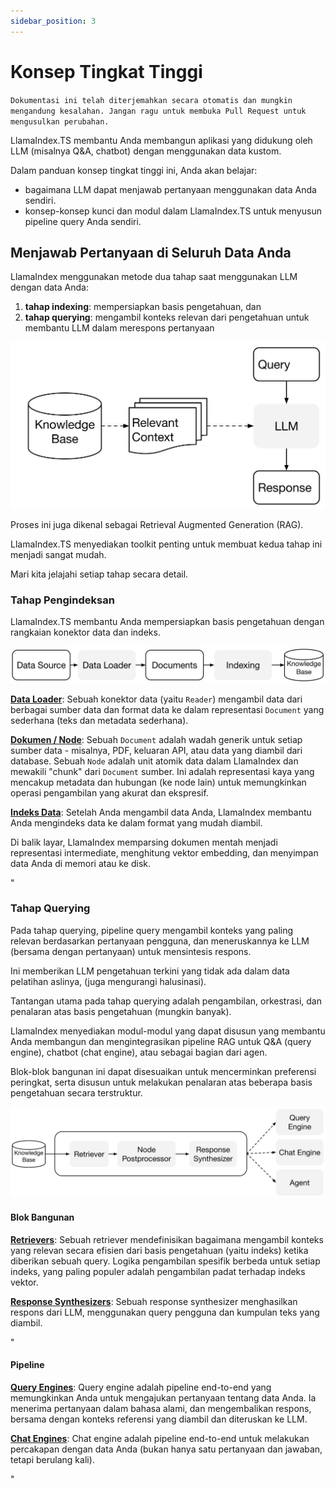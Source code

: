 ```yaml
---
sidebar_position: 3
---
```


# Konsep Tingkat Tinggi

`Dokumentasi ini telah diterjemahkan secara otomatis dan mungkin mengandung kesalahan. Jangan ragu untuk membuka Pull Request untuk mengusulkan perubahan.`

LlamaIndex.TS membantu Anda membangun aplikasi yang didukung oleh LLM (misalnya Q&A, chatbot) dengan menggunakan data kustom.

Dalam panduan konsep tingkat tinggi ini, Anda akan belajar:

- bagaimana LLM dapat menjawab pertanyaan menggunakan data Anda sendiri.
- konsep-konsep kunci dan modul dalam LlamaIndex.TS untuk menyusun pipeline query Anda sendiri.

## Menjawab Pertanyaan di Seluruh Data Anda

LlamaIndex menggunakan metode dua tahap saat menggunakan LLM dengan data Anda:

1. **tahap indexing**: mempersiapkan basis pengetahuan, dan
2. **tahap querying**: mengambil konteks relevan dari pengetahuan untuk membantu LLM dalam merespons pertanyaan

![](./_static/concepts/rag.jpg)

Proses ini juga dikenal sebagai Retrieval Augmented Generation (RAG).

LlamaIndex.TS menyediakan toolkit penting untuk membuat kedua tahap ini menjadi sangat mudah.

Mari kita jelajahi setiap tahap secara detail.

### Tahap Pengindeksan

LlamaIndex.TS membantu Anda mempersiapkan basis pengetahuan dengan rangkaian konektor data dan indeks.

![](./_static/concepts/indexing.jpg)

[**Data Loader**](./modules/high_level/data_loader.md):
Sebuah konektor data (yaitu `Reader`) mengambil data dari berbagai sumber data dan format data ke dalam representasi `Document` yang sederhana (teks dan metadata sederhana).

[**Dokumen / Node**](./modules/high_level/documents_and_nodes.md): Sebuah `Document` adalah wadah generik untuk setiap sumber data - misalnya, PDF, keluaran API, atau data yang diambil dari database. Sebuah `Node` adalah unit atomik data dalam LlamaIndex dan mewakili "chunk" dari `Document` sumber. Ini adalah representasi kaya yang mencakup metadata dan hubungan (ke node lain) untuk memungkinkan operasi pengambilan yang akurat dan ekspresif.

[**Indeks Data**](./modules/high_level/data_index.md):
Setelah Anda mengambil data Anda, LlamaIndex membantu Anda mengindeks data ke dalam format yang mudah diambil.

Di balik layar, LlamaIndex memparsing dokumen mentah menjadi representasi intermediate, menghitung vektor embedding, dan menyimpan data Anda di memori atau ke disk.

"

### Tahap Querying

Pada tahap querying, pipeline query mengambil konteks yang paling relevan berdasarkan pertanyaan pengguna,
dan meneruskannya ke LLM (bersama dengan pertanyaan) untuk mensintesis respons.

Ini memberikan LLM pengetahuan terkini yang tidak ada dalam data pelatihan aslinya,
(juga mengurangi halusinasi).

Tantangan utama pada tahap querying adalah pengambilan, orkestrasi, dan penalaran atas basis pengetahuan (mungkin banyak).

LlamaIndex menyediakan modul-modul yang dapat disusun yang membantu Anda membangun dan mengintegrasikan pipeline RAG untuk Q&A (query engine), chatbot (chat engine), atau sebagai bagian dari agen.

Blok-blok bangunan ini dapat disesuaikan untuk mencerminkan preferensi peringkat, serta disusun untuk melakukan penalaran atas beberapa basis pengetahuan secara terstruktur.

![](./_static/concepts/querying.jpg)

#### Blok Bangunan

[**Retrievers**](./modules/low_level/retriever.md):
Sebuah retriever mendefinisikan bagaimana mengambil konteks yang relevan secara efisien dari basis pengetahuan (yaitu indeks) ketika diberikan sebuah query.
Logika pengambilan spesifik berbeda untuk setiap indeks, yang paling populer adalah pengambilan padat terhadap indeks vektor.

[**Response Synthesizers**](./modules/low_level/response_synthesizer.md):
Sebuah response synthesizer menghasilkan respons dari LLM, menggunakan query pengguna dan kumpulan teks yang diambil.

"

#### Pipeline

[**Query Engines**](./modules/high_level/query_engine.md):
Query engine adalah pipeline end-to-end yang memungkinkan Anda untuk mengajukan pertanyaan tentang data Anda.
Ia menerima pertanyaan dalam bahasa alami, dan mengembalikan respons, bersama dengan konteks referensi yang diambil dan diteruskan ke LLM.

[**Chat Engines**](./modules/high_level/chat_engine.md):
Chat engine adalah pipeline end-to-end untuk melakukan percakapan dengan data Anda
(bukan hanya satu pertanyaan dan jawaban, tetapi berulang kali).

"

